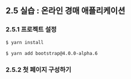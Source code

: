 ## 2.5 실습 : 온라인 경매 애플리케이션

### 2.5.1 프로젝트 설정

```sh
$ yarn install
```

```sh
$ yarn add bootstrap@4.0.0-alpha.6
```

### 2.5.2 첫 페이지 구성하기

```sh
```
